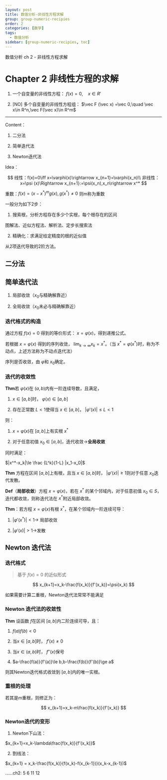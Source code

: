 ```yaml
---
layout: post
title: 数值分析-非线性方程求解
group: group-numeric-recipies
order: 2
categories: [数学]
tags:
  - 数值分析
sidebar: [group-numeric-recipies, toc]
---
```


数值分析 ch 2 - 非线性方程求解

<!-- more -->

# Chapter 2 非线性方程的求解

1. 一个自变量的非线性方程： $f(x)=0,\quad x\in R'$

2. [NO] 多个自变量的非线性方程组： $\vec F (\vec x) =\vec 0,\quad \vec x\in R^n,\vec F(\vec x)\in R^m$ 

---

Content：

1. 二分法

2. 简单迭代法

3. Newton迭代法

Idea：

$$
线性：f(x)=0\iff x=\varphi(x)\rightarrow x_{n+1}=\varphi(x_n)\\
非线性：x=\psi (x)\Rightarrow x_{n+1}:=\psi(x_n),x_n\rightarrow x^*
$$


重数：$f(x) = (x-x^*)^mg(x),g(x^*)\ne0$ 则m称为重数

一般分为如下2步：

1. 搜索根，分析方程存在多少个实根，每个根存在的区间

图解法、近似方程法、解析法、定步长搜索法

2. 精确化：求满足给定精度的根的近似值

从2项迭代导致的2阶方法。

## 二分法

## 简单迭代法

1. 局部收敛（$x_0$与精确解靠近）

2. 全局收敛（$x_0$未必与精确解靠近）

### 迭代格式的构造

通过方程 $f(x)=0$ 得到的等价形式： $x=\varphi(x)$，得到递推公式。

若根据 $x=\varphi(x)$ 得到的序列收敛， $\lim_{k\rightarrow\infty}x_k=x^*$。（当 $x^*=\varphi(x^*)$时，称为不动点，上述方法称为不动点迭代法）

序列是否收敛，由 $\varphi$和 $x_0$确定。

### 迭代的收敛性

**Thm**若 $\varphi(x)$在 $(a,b)$内有一阶连续导数，且满足，

  1. $x\in [a,b]$时， $\varphi(x)\in [a,b]$

  2. 存在正常数 $L<1$使得当 $x\in[a,b]$， $|\varphi'(x)|\le L <1$

则：

  1. $x=\varphi(x)$在 $[a,b]$上有实根 $x^*$

  2. 对于任意初值 $x_0\in [a,b]$，迭代收敛→**全局收敛**

同时满足：

$|x^*-x_k|\le \frac {L^k}{1-L} |x_1-x_0|$

**Thm** 方程在区间 $[a,b]$上有根，且当 $x\in [a,b]$时， $|\varphi'(x)|\ge 1$则对于任意 $x_0$迭代发散。

**Def**（**局部收敛**）方程 $x=\varphi(x)$，若在 $x^*$ 的某个邻域内，对于任意初值 $x_0\in S$，迭代都收敛，则称迭代法在 $x^*$附近局部收敛。

**Thm**：若方程 $x=\varphi(x)$有根 $x^*$，在某个邻域内一阶连续可导：

  1. $|\varphi'(x^*)|<1$→ 局部收敛

  2. $|\varphi'(x)|>1$→发散

## Newton 迭代法

### 迭代格式

> 基于 $f(x)=0$ 的近似形式 


$$
x_{k+1}=x_k-\frac{f(x_k)}{f'(x_k)}=\psi(x_k)
$$


如果需要计算二重根，Newton迭代法常常不能满足

### Newton 迭代法的收敛性

**Thm** 设函数 $f$在区间 $[a,b]$内二阶连续可导，且：

  1. $f(a)f(b)<0$

  2. 当$x\in[a,b]$时， $f'(x)\ne0$

  3. 当$x\in (a,b)$时， $f''(x)$保号

  4. $a-\frac{f(a)}{f'(a)}\le b,b-\frac{f(b)}{f'(b)}\ge a$ 

则其Newton迭代格式收敛到 $[a,b]$内的唯一实根。

### 重根的处理

若其是$m$重根，则修正为：

$$
x_{k+1}=x_k-m\frac{f(x_k)}{f'(x_k)}
$$


### Newton迭代的变形

1. Newton下山法：

$x_{k+1}=x_k-\lambda\frac{f(x_k)}{f'(x_k)}$

2. 割线法：

$x_{k+1} = x_k-\frac{f(x_k)}{f(x_k)-f(x_{k-1})}(x_k-x_{k-1})$

......ch2: 5 6 11 12 

